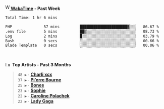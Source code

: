 <img src="https://github.com/dxnter/dxnter/assets/17434202/67b21fa4-d36d-46f9-9dec-f23d976b00ef" alt="WakaTime Logo" width="14" height="18"/><a href="https://wakatime.com/@dxnter" target="_blank"><strong> WakaTime</strong></a><strong> - Past Week</strong>

<!--START_SECTION:waka-->

```txt
Total Time: 1 hr 6 mins

PHP              57 mins         █████████████████████▓░░░   86.67 %
.env file        5 mins          ██▒░░░░░░░░░░░░░░░░░░░░░░   08.73 %
Log              2 mins          █░░░░░░░░░░░░░░░░░░░░░░░░   03.79 %
Bash             0 secs          ░░░░░░░░░░░░░░░░░░░░░░░░░   00.66 %
Blade Template   0 secs          ░░░░░░░░░░░░░░░░░░░░░░░░░   00.06 %
```

<!--END_SECTION:waka-->

<br/>

<!--START_LASTFM_ARTISTS:{"period": "3month", "rows": 6}-->
<a href="https://last.fm" target="_blank"><img src="https://user-images.githubusercontent.com/17434202/215290617-e793598d-d7c9-428f-9975-156db1ba89cc.svg" alt="Last.fm Logo" width="18" height="13"/></a> **Top Artists - Past 3 Months**

> `48 ▶️` ∙ **[Charli xcx](https://www.last.fm/music/Charli+xcx)**<br/>
> `37 ▶️` ∙ **[Pi’erre Bourne](https://www.last.fm/music/Pi%E2%80%99erre+Bourne)**<br/>
> `25 ▶️` ∙ **[Bones](https://www.last.fm/music/Bones)**<br/>
> `23 ▶️` ∙ **[Sophie](https://www.last.fm/music/Sophie)**<br/>
> `22 ▶️` ∙ **[Caroline Polachek](https://www.last.fm/music/Caroline+Polachek)**<br/>
> `22 ▶️` ∙ **[Lady Gaga](https://www.last.fm/music/Lady+Gaga)**<br/>
<!--END_LASTFM_ARTISTS-->
